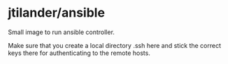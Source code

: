 # jtilander/ansible

Small image to run ansible controller.

Make sure that you create a local directory .ssh here and stick the correct
keys there for authenticating to the remote hosts.

